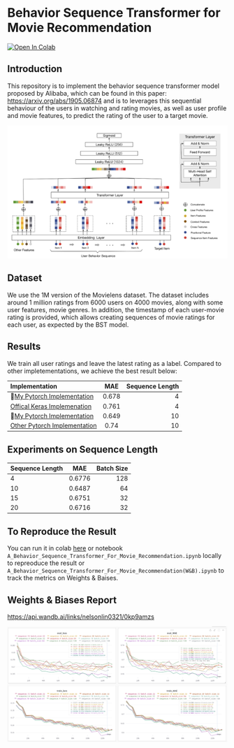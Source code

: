 # Behavior Sequence Transformer for Movie Recommendation

[![Open In Colab](https://colab.research.google.com/assets/colab-badge.svg)](https://colab.research.google.com/drive/1jpzsW0R74cVwyCHgG4A4cG2_fajmb8bI)

## Introduction

This repository is to implement the behavior sequence transformer model proposed by Alibaba, which can be found in this paper: https://arxiv.org/abs/1905.06874
and is to leverages this sequential behaviour of the users in watching and rating movies, as well as user profile and movie features, to predict the rating of the user to a target movie.

![](images/bst.png)


## Dataset
We use the 1M version of the Movielens dataset. The dataset includes around 1 million ratings from 6000 users on 4000 movies, along with some user features, movie genres. In addition, the timestamp of each user-movie rating is provided, which allows creating sequences of movie ratings for each user, as expected by the BST model.


## Results
We train all user ratings and leave the latest rating as a label. Compared to  other impletementations, we achieve the best result below:

| Implementation |  MAE  | Sequence Length |
| :------ | :---: | ---: |
|  :rocket:[My Pytorch Implementation](https://github.com/Nelsonlin0321/ml-behavior-sequence-transformer-for-movie-recommendation)    | 0.678  | 4 |
| [Offical Keras Implemenation ](https://keras.io/examples/structured_data/movielens_recommendations_transformers/)   | 0.761  | 4 |
|  :rocket:[My Pytorch Implementation](https://github.com/Nelsonlin0321/ml-behavior-sequence-transformer-for-movie-recommendation)    | 0.649 | 10 |
| [Other Pytorch Implementation](https://github.com/jiwidi/Behavior-Sequence-Transformer-Pytorch)    | 0.74  | 10 |



## Experiments on Sequence Length

| Sequence Length |  MAE  | Batch Size |
| :------ | :---: | ---: |
| 4     |  0.6776  |128|
| 10    | 0.6487  | 64|
| 15    | 0.6751 | 32|
| 20    | 0.6716  |32|



## To Reproduce the Result 

You can run it in colab [here](https://colab.research.google.com/drive/1jpzsW0R74cVwyCHgG4A4cG2_fajmb8bI) or notebook `A_Behavior_Sequence_Transformer_For_Movie_Recommendation.ipynb` locally to repreoduce the result or `A_Behavior_Sequence_Transformer_For_Movie_Recommendation(W&B).ipynb` to track the metrics on Weights & Baises.

## Weights & Biases Report 

https://api.wandb.ai/links/nelsonlin0321/0kp9amzs

![](images/wandb.png)